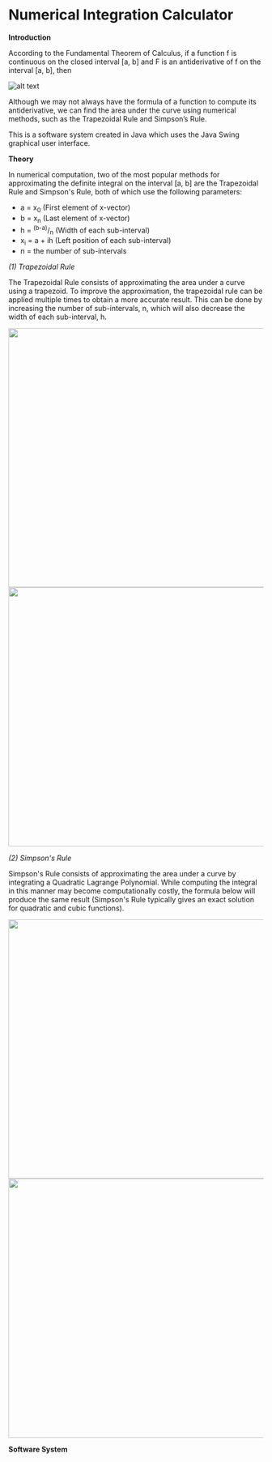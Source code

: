 # Numerical Integration Calculator

**Introduction**

According to the Fundamental Theorem of Calculus, if a function f is continuous on the closed interval [a, b] and F is an antiderivative of f on the interval [a, b], then

![alt text](https://www.shitpostbot.com/img/sourceimages/fundamental-theorem-of-calculus-59fe98066b4d4.png)

Although we may not always have the formula of a function to compute its antiderivative, we can find the area under the curve using numerical methods, such as the 
Trapezoidal Rule and Simpson’s Rule. 

This is a software system created in Java which uses the Java Swing graphical user interface. 


**Theory**

In numerical computation, two of the most popular methods for approximating the definite integral on the interval [a, b] are the Trapezoidal Rule and Simpson's Rule, both of which use the following parameters: 

<ul>
  <li>a = x<sub>0</sub> (First element of x-vector)</li>
  <li>b = x<sub>n</sub> (Last element of x-vector)</li>
  <li>h = <sup>(b-a)</sup>/<sub>n</sub> (Width of each sub-interval)</li>
  <li>x<sub>i</sub> = a + ih (Left position of each sub-interval)</li>
  <li>n = the number of sub-intervals</li>
</ul>

*(1) Trapezoidal Rule*

The Trapezoidal Rule consists of approximating the area under a curve using a trapezoid. To improve the approximation, the trapezoidal rule can be applied multiple times to obtain a more accurate result. This can be done by increasing the number of sub-intervals, n, which will also decrease the width of each sub-interval, h.

<img src="https://i.ibb.co/zPVsFyN/trapRule.png" width="512">
<img src="https://i.ibb.co/3z4pwf3/trap-Rule-Picture.png" width="512">

*(2) Simpson's Rule*

Simpson's Rule consists of approximating the area under a curve by integrating a Quadratic Lagrange Polynomial. While computing the integral in this manner may become computationally costly, the formula below will produce the same result (Simpson's Rule typically gives an exact solution for quadratic and cubic functions). 

<img src="https://i.ibb.co/KN4xwXP/simpsons-Rule.png" width="512">
<img src="https://i.ibb.co/9pz5G1M/Screen-Shot-2020-12-17-at-4-51-06-PM.png" width="512">

**Software System**
